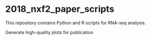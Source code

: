 # 2018_nxf2_paper_scripts

This repository contains Python and R scripts for RNA-seq analysis.

Generate high-quality plots for publication
